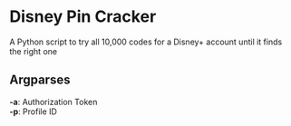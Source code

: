 # Disney Pin Cracker 
A Python script to try all 10,000 codes for a Disney+ account until it finds the right one

## Argparses 
   **-a**: Authorization Token  
    **-p**: Profile ID 

